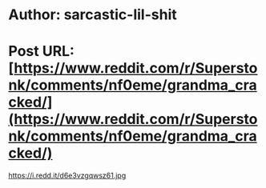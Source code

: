 # Author: sarcastic-lil-shit
# Post URL: [https://www.reddit.com/r/Superstonk/comments/nf0eme/grandma_cracked/](https://www.reddit.com/r/Superstonk/comments/nf0eme/grandma_cracked/)


https://i.redd.it/d6e3vzgqwsz61.jpg